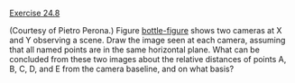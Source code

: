 [Exercise 24.8](ex_8/)

(Courtesy of Pietro Perona.) Figure [bottle-figure](#bottle-figure) shows
two cameras at X and Y observing a scene. Draw the image seen at each
camera, assuming that all named points are in the same horizontal plane.
What can be concluded from these two images about the relative distances
of points A, B, C, D, and E from the camera baseline, and on what basis?


